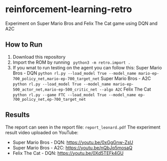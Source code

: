 # reinforcement-learning-retro
Experiment on Super Mario Bros and Felix The Cat game using DQN and A2C

## How to Run
1. Download this repository
2. Import the ROM by running ``` python3 -m retro.import .```
3. If you wnat to run testing on the agent you can follow this:
    Super Mario Bros - DQN
    ```python rl.py --load_model True --model_name mario-ep-700_policy_net,mario-ep-700_target_net```
    Super Mario Bros - A2C
    ```python rl.py --load_model True --model_name mario-ep-500_actor_net,mario-ep-500_critic_net --algo A2C```
    Felix The Cat
    ```python rl.py --game FTC --load_model True --model_name ep-700_policy_net,ep-700_target_net```
    

## Results
The report can seen in the report file: ```report_leonard.pdf```
The experiment result video uploaded on YouTube:
-	Super Mario Bros - DQN: https://youtu.be/0xGgGnw-ZsU
-	Super Mario Bros - A2C: https://youtu.be/nQbJq5mosaQ
-	Felix The Cat - DQN: https://youtu.be/0Xd5TEFk4GU

